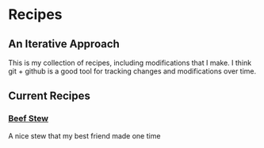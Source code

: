 # Recipes
## An Iterative Approach

This is my collection of recipes, including modifications that I make. I think git + github is a good tool for tracking changes and modifications over time.

## Current Recipes

### [Beef Stew](beef_stew.md)
A nice stew that my best friend made one time